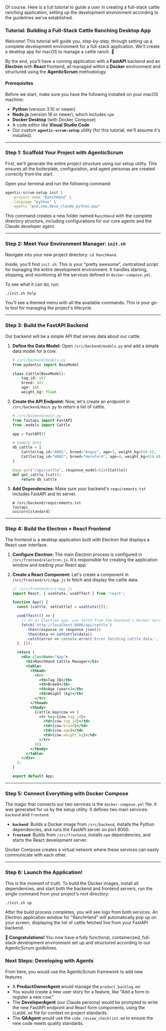 Of course. Here is a full tutorial to guide a user in creating a full-stack cattle ranching application, setting up the development environment according to the guidelines we've established.

### **Tutorial: Building a Full-Stack Cattle Ranching Desktop App**

Welcome! This tutorial will guide you, step-by-step, through setting up a complete development environment for a full-stack application. We'll create a desktop app for macOS to manage a cattle ranch. 🤠

By the end, you'll have a running application with a **FastAPI** backend and an **Electron** with **React** frontend, all managed within a **Docker** environment and structured using the **AgenticScrum** methodology.

#### **Prerequisites**

Before we start, make sure you have the following installed on your macOS machine:
* **Python** (version 3.10 or newer)
* **Node.js** (version 18 or newer), which includes `npm`
* **Docker Desktop** (with Docker Compose)
* A code editor like **Visual Studio Code**
* Our custom **`agentic-scrum-setup`** utility (for this tutorial, we'll assume it's installed).

---

### **Step 1: Scaffold Your Project with AgenticScrum**

First, we'll generate the entire project structure using our setup utility. This ensures all the boilerplate, configuration, and agent personas are created correctly from the start.

Open your terminal and run the following command:

```bash
agentic-scrum-setup init \
  --project-name "RanchHand" \
  --language "python" \
  --agents "poa,sma,deva_claude_python,qaa"
```

This command creates a new folder named `RanchHand` with the complete directory structure, including configurations for our core agents and the Claude developer agent.

---

### **Step 2: Meet Your Environment Manager: `init.sh`**

Navigate into your new project directory: `cd RanchHand`.

Inside, you'll find `init.sh`. This is your "pretty awesome", centralized script for managing the entire development environment. It handles starting, stopping, and monitoring all the services defined in `docker-compose.yml`.

To see what it can do, run:

```bash
./init.sh help
```

You'll see a themed menu with all the available commands. This is your go-to tool for managing the project's lifecycle.

---

### **Step 3: Build the FastAPI Backend**

Our backend will be a simple API that serves data about our cattle.

1.  **Define the Data Model:** Open `/src/backend/models.py` and add a simple data model for a cow.

    ```python
    # /src/backend/models.py
    from pydantic import BaseModel

    class Cattle(BaseModel):
        tag_id: str
        breed: str
        age: int
        weight_kg: float
    ```

2.  **Create the API Endpoint:** Now, let's create an endpoint in `/src/backend/main.py` to return a list of cattle.

    ```python
    # /src/backend/main.py
    from fastapi import FastAPI
    from .models import Cattle

    app = FastAPI()

    # Sample data
    db_cattle = [
        Cattle(tag_id="A001", breed="Angus", age=3, weight_kg=550.5),
        Cattle(tag_id="H002", breed="Hereford", age=4, weight_kg=610.0),
    ]

    @app.get("/api/cattle", response_model=list[Cattle])
    def get_cattle_list():
        return db_cattle
    ```

3.  **Add Dependencies:** Make sure your backend's `requirements.txt` includes FastAPI and its server.

    ```text
    # /src/backend/requirements.txt
    fastapi
    uvicorn[standard]
    ```

---

### **Step 4: Build the Electron + React Frontend**

The frontend is a desktop application built with Electron that displays a React user interface.

1.  **Configure Electron:** The main Electron process is configured in `/src/frontend/electron.js`. It's responsible for creating the application window and loading your React app.

2.  **Create a React Component:** Let's create a component in `/src/frontend/src/App.js` to fetch and display the cattle data.

    ```jsx
    // /src/frontend/src/App.js
    import React, { useState, useEffect } from 'react';

    function App() {
      const [cattle, setCattle] = useState([]);

      useEffect(() => {
        // In an Electron app, you fetch from the backend's Docker service URL
        fetch('http://localhost:8000/api/cattle')
          .then(response => response.json())
          .then(data => setCattle(data))
          .catch(error => console.error('Error fetching cattle data:', error));
      }, []);

      return (
        <div className="App">
          <h1>RanchHand Cattle Manager</h1>
          <table>
            <thead>
              <tr>
                <th>Tag ID</th>
                <th>Breed</th>
                <th>Age (years)</th>
                <th>Weight (kg)</th>
              </tr>
            </thead>
            <tbody>
              {cattle.map(cow => (
                <tr key={cow.tag_id}>
                  <td>{cow.tag_id}</td>
                  <td>{cow.breed}</td>
                  <td>{cow.age}</td>
                  <td>{cow.weight_kg}</td>
                </tr>
              ))}
            </tbody>
          </table>
        </div>
      );
    }

    export default App;
    ```

---

### **Step 5: Connect Everything with Docker Compose**

The magic that connects our two services is the `docker-compose.yml` file. It was generated for us by the setup utility. It defines two main services: `backend` and `frontend`.

* **`backend`**: Builds a Docker image from `/src/backend`, installs the Python dependencies, and runs the FastAPI server on port 8000.
* **`frontend`**: Builds from `/src/frontend`, installs `npm` dependencies, and starts the React development server.

Docker Compose creates a virtual network where these services can easily communicate with each other.

---

### **Step 6: Launch the Application!**

This is the moment of truth. To build the Docker images, install all dependencies, and start both the backend and frontend servers, run the single command from your project's root directory:

```bash
./init.sh up
```

After the build process completes, you will see logs from both services. An Electron application window for "RanchHand" will automatically pop up on your screen, displaying the list of cattle fetched live from your FastAPI backend.

🎉 **Congratulations!** You now have a fully functional, containerized, full-stack development environment set up and structured according to our AgenticScrum guidelines.

### **Next Steps: Developing with Agents**

From here, you would use the AgenticScrum framework to add new features.

* A **ProductOwnerAgent** would manage the `product_backlog.md`.
* You would create a new user story for a feature, like "Add a form to register a new cow."
* The **DeveloperAgent** (our Claude persona) would be prompted to write the new FastAPI endpoint and React form components, using the `CLAUDE.md` file for context on project standards.
* The **QAAgent** would use the `code_review_checklist.md` to ensure the new code meets quality standards.